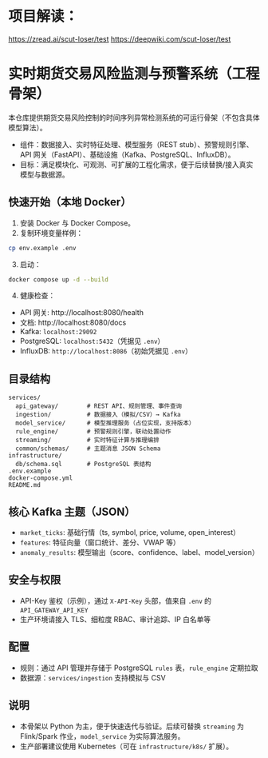 # 项目解读：
https://zread.ai/scut-loser/test
https://deepwiki.com/scut-loser/test

# 实时期货交易风险监测与预警系统（工程骨架）

本仓库提供期货交易风险控制的时间序列异常检测系统的可运行骨架（不包含具体模型算法）。
- 组件：数据接入、实时特征处理、模型服务（REST stub）、预警规则引擎、API 网关（FastAPI）、基础设施（Kafka、PostgreSQL、InfluxDB）。
- 目标：满足模块化、可观测、可扩展的工程化需求，便于后续替换/接入真实模型与数据源。

## 快速开始（本地 Docker）

1) 安装 Docker 与 Docker Compose。
2) 复制环境变量样例：
```bash
cp env.example .env
```
3) 启动：
```bash
docker compose up -d --build
```
4) 健康检查：
- API 网关: http://localhost:8080/health
- 文档: http://localhost:8080/docs
- Kafka: `localhost:29092`
- PostgreSQL: `localhost:5432`（凭据见 `.env`）
- InfluxDB: `http://localhost:8086`（初始凭据见 `.env`）

## 目录结构

```text
services/
  api_gateway/        # REST API、规则管理、事件查询
  ingestion/          # 数据接入（模拟/CSV）→ Kafka
  model_service/      # 模型推理服务（占位实现，支持版本）
  rule_engine/        # 预警规则引擎，联动处置动作
  streaming/          # 实时特征计算与推理编排
  common/schemas/     # 主题消息 JSON Schema
infrastructure/
  db/schema.sql       # PostgreSQL 表结构
.env.example
docker-compose.yml
README.md
```

## 核心 Kafka 主题（JSON）
- `market_ticks`: 基础行情（ts, symbol, price, volume, open_interest）
- `features`: 特征向量（窗口统计、差分、VWAP 等）
- `anomaly_results`: 模型输出（score、confidence、label、model_version）

## 安全与权限
- API-Key 鉴权（示例），通过 `X-API-Key` 头部，值来自 `.env` 的 `API_GATEWAY_API_KEY`
- 生产环境请接入 TLS、细粒度 RBAC、审计追踪、IP 白名单等

## 配置
- 规则：通过 API 管理并存储于 PostgreSQL `rules` 表，`rule_engine` 定期拉取
- 数据源：`services/ingestion` 支持模拟与 CSV

## 说明
- 本骨架以 Python 为主，便于快速迭代与验证。后续可替换 `streaming` 为 Flink/Spark 作业，`model_service` 为实际算法服务。
- 生产部署建议使用 Kubernetes（可在 `infrastructure/k8s/` 扩展）。
